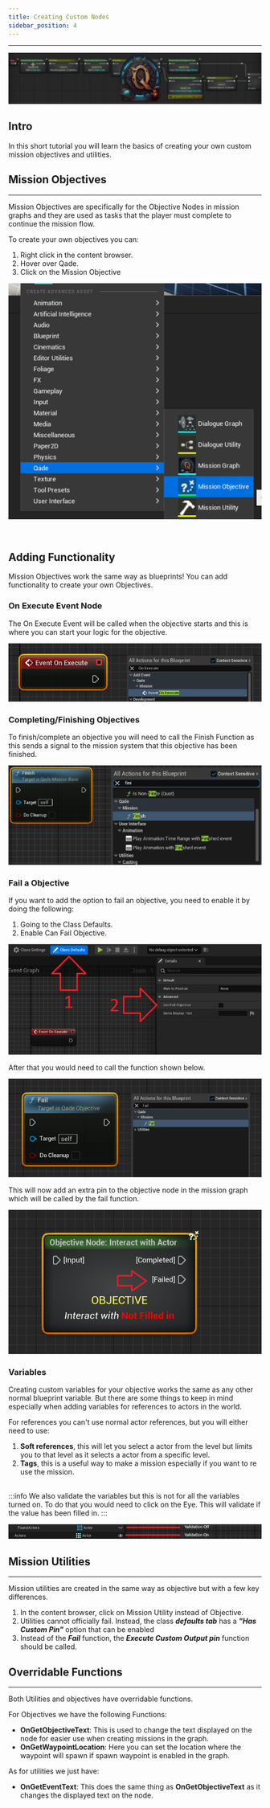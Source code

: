 ```yaml
---
title: Creating Custom Nodes
sidebar_position: 4
---
```

<hr  /> 

![Banner](/img/QadeBanner.png)

## Intro
In this short tutorial you will learn the basics of creating your own custom mission objectives and utilities.

## Mission Objectives
<hr  /> 
Mission Objectives are specifically for the Objective Nodes in mission graphs and they are used as tasks that the player must complete to continue the mission flow.

To create your own objectives you can:
1. Right click in the content browser.
2. Hover over Qade.
3. Click on the Mission Objective

![MissionObjectiveLoc](/img/QadeBasics/CustomNodes/MissionObjectiveLocation.png)

<br/>

## Adding Functionality
Mission Objectives work the same way as blueprints! You can add functionality to create your own Objectives.

### On Execute Event Node
The On Execute Event will be called when the objective starts and this is where you can start your logic for the objective.

![ObjectiveStartEvent](/img/QadeBasics/CustomNodes/StartObjectiveEvent.png)


### Completing/Finishing Objectives
To finish/complete an objective you will need to call the Finish Function as this sends a signal to the mission system that this objective has been finished.

![ObjectiveFinish](/img/QadeBasics/CustomNodes/FinishFunction.png)

### Fail a Objective
If you want to add the option to fail an objective, you need to enable it by doing the following:
1. Going to the Class Defaults.
2. Enable Can Fail Objective.

![ObjectiveFailEnable](/img/QadeBasics/CustomNodes/EnableObjectiveFail.png)

After that you would need to call the function shown below.

![ObjectiveFailFunc](/img/QadeBasics/CustomNodes/FailFunction.png)

This will now add an extra pin to the objective node in the mission graph which will be called by the fail function.

![ObjectiveFailExample](/img/QadeBasics/CustomNodes/FailExample.png)

### Variables
Creating custom variables for your objective works the same as any other normal blueprint variable. 
But there are some things to keep in mind especially when adding variables for references to actors in the world.

For references you can't use normal actor references, but you will either need to use: 
1. **Soft references**, this will let you select a actor from the level but limits you to that level as it selects a actor from a specific level.
2. **Tags**, this is a useful way to make a mission especially if you want to re use the mission.

<br/>
:::info 
We also validate the variables but this is not for all the variables turned on. To do that you would need to click on the Eye. This will validate if the value has been filled in. 
::: 

![VariableValidation](/img/QadeBasics/CustomNodes/VarValidation.png)



## Mission Utilities
<hr  />

Mission utilities are created in the same way as objective but with a few key differences.

1. In the content browser, click on Mission Utility instead of Objective.
2. Utilities cannot officially fail. Instead, the class ***defaults tab*** has a ***"Has Custom Pin"*** option that can be enabled
3. Instead of the ***Fail*** function, the ***Execute Custom Output pin*** function should be called.


## Overridable Functions
<hr/>
Both Utilities and objectives have overridable functions.

For Objectives we have the following Functions:
* **OnGetObjectiveText**: This is used to change the text displayed on the node for easier use when creating missions in the graph.
* **OnGetWaypointLocation**: Here you can set the location where the waypoint will spawn if spawn waypoint is enabled in the graph.

As for utilities we just have:
* **OnGetEventText**: This does the same thing as **OnGetObjectiveText** as it changes the displayed text on the node.